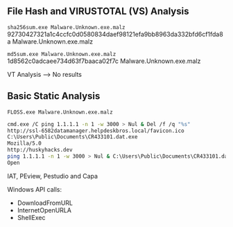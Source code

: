 ## File Hash and VIRUSTOTAL (VS) Analysis
`sha256sum.exe Malware.Unknown.exe.malz`
92730427321a1c4ccfc0d0580834daef98121efa9bb8963da332bfd6cf1fda8a   Malware.Unknown.exe.malz

`md5sum.exe Malware.Unknown.exe.malz`
1d8562c0adcaee734d63f7baaca02f7c    Malware.Unknown.exe.malz

VT Analysis -->  No results

## Basic Static Analysis
`FLOSS.exe Malware.Unknown.exe.malz`
```bash
cmd.exe /C ping 1.1.1.1 -n 1 -w 3000 > Nul & Del /f /q "%s"     
http://ssl-6582datamanager.helpdeskbros.local/favicon.ico
C:\Users\Public\Documents\CR433101.dat.exe 
Mozilla/5.0               
http://huskyhacks.dev                         
ping 1.1.1.1 -n 1 -w 3000 > Nul & C:\Users\Public\Documents\CR433101.dat.exe
Open
```

IAT, PEview, Pestudio and Capa

Windows API calls:
- DownloadFromURL
- InternetOpenURLA
- ShellExec